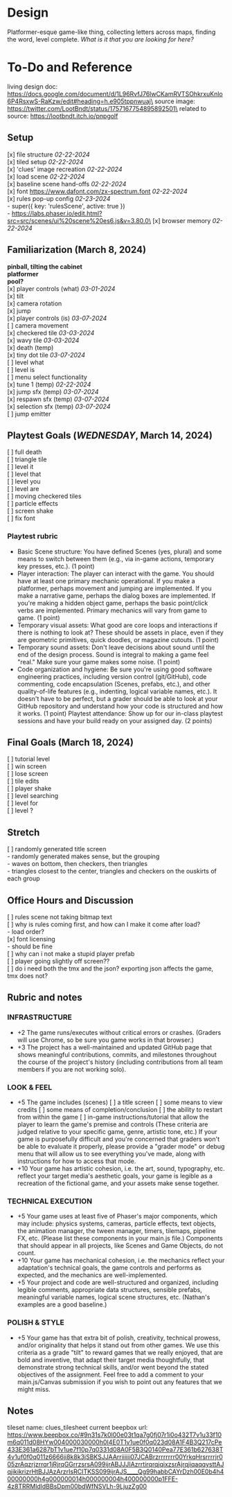 # Design
Platformer-esque game-like thing, collecting letters across maps, finding the word, level complete.
*What is it that you are looking for here?*

# To-Do and Reference
living design doc: https://docs.google.com/document/d/1L96RvfJ76lwCKamRVTSOhkrxuKnlo6P4RsxwS-RaKzw/edit#heading=h.e905tppnwuaj\
source image: https://twitter.com/LootBndt/status/1757167754895892501\
related to source: https://lootbndt.itch.io/pnpgolf

## Setup
[x] file structure *02-22-2024*\
[x] tiled setup *02-22-2024*\
[x] 'clues' image recreation *02-22-2024*\
[x] load scene *02-22-2024*\
[x] baseline scene hand-offs *02-22-2024*\
[x] font https://www.dafont.com/zx-spectrum.font *02-22-2024*\
[x] rules pop-up config *02-23-2024*\
    - super({ key: 'rulesScene', active: true })\
    - https://labs.phaser.io/edit.html?src=src/scenes/ui%20scene%20es6.js&v=3.80.0\
[x] browser memory *02-22-2024*

## Familiarization (March 8, 2024)
**pinball, tilting the cabinet**\
**platformer**\
**pool?**\
[x] player controls (what) *03-01-2024*\
    [x] tilt\
    [x] camera rotation\
    [x] jump\
[x] player controls (is) *03-07-2024*\
    [ ] camera movement\
[x] checkered tile *03-03-2024*\
[x] wavy tile *03-03-2024*\
    [x] death (temp)\
[x] tiny dot tile *03-07-2024*\
[ ] level what\
[ ] level is\
[ ] menu select functionality\
[x] tune 1 (temp) *02-22-2024*\
[x] jump sfx (temp) *03-07-2024*\
[x] respawn sfx (temp) *03-07-2024*\
[x] selection sfx (temp) *03-07-2024*\
[ ] jump emitter

## Playtest Goals (*WEDNESDAY*, March 14, 2024)
[ ] full death\
[ ] triangle tile\
[ ] level it\
[ ] level that\
[ ] level you\
[ ] level are\
[ ] moving checkered tiles\
[ ] particle effects\
[ ] screen shake\
[ ] fix font

### Playtest rubric
- Basic Scene structure: You have defined Scenes (yes, plural) and some means to switch between them (e.g., via in-game actions, temporary key presses, etc.).  (1 point)
- Player interaction: The player can interact with the game. You should have at least one primary mechanic operational. If you make a platformer, perhaps movement and jumping are implemented. If you make a narrative game, perhaps the dialog boxes are implemented. If you're making a hidden object game, perhaps the basic point/click verbs are implemented. Primary mechanics will vary from game to game. (1 point)
- Temporary visual assets: What good are core loops and interactions if there is nothing to look at? These should be assets in place, even if they are geometric primitives, quick doodles, or magazine cutouts. (1 point)
- Temporary sound assets: Don't leave decisions about sound until the end of the design process. Sound is integral to making a game feel "real." Make sure your game makes some noise. (1 point)
- Code organization and hygiene: Be sure you're using good software engineering practices, including version control (git/GitHub), code commenting, code encapsulation (Scenes, prefabs, etc.), and other quality-of-life features (e.g., indenting, logical variable names, etc.). It doesn't have to be perfect, but a grader should be able to look at your GitHub repository and understand how your code is structured and how it works. (1 point)
Playtest attendance: Show up for our in-class playtest sessions and have your build ready on your assigned day. (2 points)

## Final Goals (March 18, 2024)
[ ] tutorial level\
[ ] win screen\
[ ] lose screen\
[ ] tile edits\
[ ] player shake\
[ ] level searching\
[ ] level for\
[ ] level ?

## Stretch
[ ] randomly generated title screen\
    - randomly generated makes sense, but the grouping\
    - waves on bottom, then checkers, then triangles\
    - triangles closest to the center, triangles and checkers on the ouskirts of each group

## Office Hours and Discussion
[ ] rules scene not taking bitmap text\
    [ ] why is rules coming first, and how can I make it come after load?\
        - load order?\
[x] font licensing\
    - should be fine\
[ ] why can i not make a stupid player prefab\
[ ] player going slightly off screen??\
[ ] do i need both the tmx and the json? exporting json affects the game, tmx does not?

## Rubric and notes
### INFRASTRUCTURE
- +2 The game runs/executes without critical errors or crashes. (Graders will use Chrome, so be sure you game works in that browser.)
- +3 The project has a well-maintained and updated GitHub page that shows meaningful contributions, commits, and milestones throughout the course of the project's history (including contributions from all team members if you are not working solo).
### LOOK & FEEL
- +5 The game includes (scenes)
    [ ] a title screen
    [ ] some means to view credits
    [ ] some means of completion/conclusion
    [ ] the ability to restart from within the game
    [ ] in-game instructions/tutorial that allow the player to learn the game's premise and controls
    (These criteria are judged relative to your specific game, genre, artistic tone, etc.) If your game is purposefully difficult and you're concerned that graders won't be able to evaluate it properly, please provide a "grader mode" or debug menu that will allow us to see everything you've made, along with instructions for how to access that mode.
- +10 Your game has artistic cohesion, i.e. the art, sound, typography, etc. reflect your target media's aesthetic goals, your game is legible as a recreation of the fictional game, and your assets make sense together.
### TECHNICAL EXECUTION
- +5 Your game uses at least five of Phaser's major components, which may include: physics systems, cameras, particle effects, text objects, the animation manager, the tween manager, timers, tilemaps, pipeline FX, etc. (Please list these components in your main.js file.) Components that should appear in all projects, like Scenes and Game Objects, do not count.
- +10 Your game has mechanical cohesion, i.e. the mechanics reflect your adaptation's technical goals, the game controls and performs as expected, and the mechanics are well-implemented.
- +5 Your project and code are well-structured and organized, including legible comments, appropriate data structures, sensible prefabs, meaningful variable names, logical scene structures, etc. (Nathan's examples are a good baseline.)
### POLISH & STYLE
- +5 Your game has that extra bit of polish, creativity, technical prowess, and/or originality that helps it stand out from other games. We use this criteria as a grade "tilt" to reward games that we really enjoyed, that are bold and inventive, that adapt their target media thoughtfully, that demonstrate strong technical skills, and/or went beyond the stated objectives of the assignment. Feel free to add a comment to your main.js/Canvas submission if you wish to point out any features that we might miss.

## Notes
tileset name: clues_tilesheet
current beepbox url:
https://www.beepbox.co/#9n31s7k0l00e03t1qa7g0fj07r1i0o432T7v1u33f10m6q011d08HYw004000030000h0I4E0T1v1ue0f0q023d08A1F4B3Q217cPe433E361a6287bT1v1ue7f10p7q0331d08A0F5B3Q0140Pea77E361b627638T4v1uf0f0q011z6666ji8k8k3jSBKSJJAArriiiiii07JCABrzrrrrrrr00YrkqHrsrrrrjr005zrAqzrjzrrqr1jRjrqGGrrzsrsA099ijrABJJJIAzrrtirqrqjqixzsrAjrqjiqaqqysttAJqjikikrizrHtBJJAzArzrIsRCITKSS099ijrAJS____Qg99habbCAYrDzh00E0b4h400000000h4g000000014h000000004h400000000p1FFE-4z8TRRMldldBBsDpm00bdWfNSVLh-9LjuzZg00